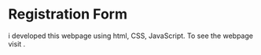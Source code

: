# Registration Form
i developed this webpage using html, CSS, JavaScript. To see the webpage visit .
